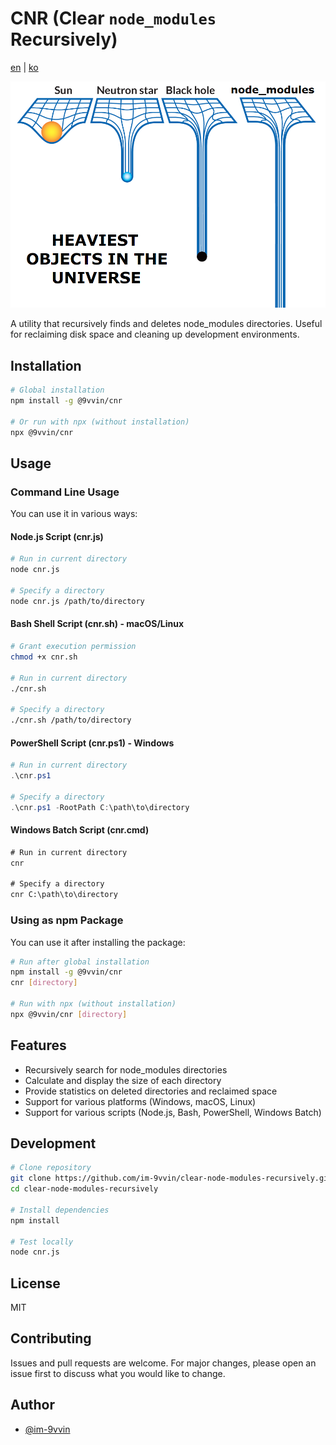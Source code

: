 # CNR (Clear `node_modules` Recursively)

[en](./README.md) | [ko](./README_ko.md)

![The heaviest object in the universe; node_modules](./the_object_node_modules.png)

A utility that recursively finds and deletes node_modules directories. Useful for reclaiming disk space and cleaning up development environments.

## Installation

```bash
# Global installation
npm install -g @9vvin/cnr

# Or run with npx (without installation)
npx @9vvin/cnr
```

## Usage

### Command Line Usage

You can use it in various ways:

#### Node.js Script (cnr.js)

```bash
# Run in current directory
node cnr.js

# Specify a directory
node cnr.js /path/to/directory
```

#### Bash Shell Script (cnr.sh) - macOS/Linux

```bash
# Grant execution permission
chmod +x cnr.sh

# Run in current directory
./cnr.sh

# Specify a directory
./cnr.sh /path/to/directory
```

#### PowerShell Script (cnr.ps1) - Windows

```powershell
# Run in current directory
.\cnr.ps1

# Specify a directory
.\cnr.ps1 -RootPath C:\path\to\directory
```

#### Windows Batch Script (cnr.cmd)

```cmd
# Run in current directory
cnr

# Specify a directory
cnr C:\path\to\directory
```

### Using as npm Package

You can use it after installing the package:

```bash
# Run after global installation
npm install -g @9vvin/cnr
cnr [directory]

# Run with npx (without installation)
npx @9vvin/cnr [directory]
```

## Features

- Recursively search for node_modules directories
- Calculate and display the size of each directory
- Provide statistics on deleted directories and reclaimed space
- Support for various platforms (Windows, macOS, Linux)
- Support for various scripts (Node.js, Bash, PowerShell, Windows Batch)

## Development

```bash
# Clone repository
git clone https://github.com/im-9vvin/clear-node-modules-recursively.git
cd clear-node-modules-recursively

# Install dependencies
npm install

# Test locally
node cnr.js
```

## License

MIT

## Contributing

Issues and pull requests are welcome. For major changes, please open an issue first to discuss what you would like to change.

## Author

- [@im-9vvin](https://github.com/im-9vvin)